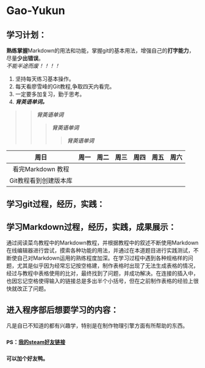 # Gao-Yukun
## 学习计划：  
**熟练掌握**Markdown的用法和功能，掌握git的基本用法，增强自己的**打字能力**，尽量**少出错误**。  
<em>   不能半途而废！！！！ </em>
  1. 坚持每天练习基本操作。
  2. 每天看廖雪峰的Git教程,争取四天内看完。
  3. 一定要多加复习，勤于思考。
  4. ***背英语单词。***
>> ***背英语单词***    
>>> ***背英语单词***
>>>> ***背英语单词***  

| 周日 | 周一 | 周二 | 周三 | 周四 | 周五 | 周六 |  
| :--: | :-: | :--: | :--: | :--: | :--: | :-: |  
| 看完Markdown 教程 |    |     |     |    |    |     | 
| Git教程看到创建版本库 |  |  |  |  |  |  |
## 学习git过程，经历，实践：

## 学习Markdown过程，经历，实践，成果展示：  
通过阅读菜鸟教程中的Markdown教程，并根据教程中的叙述不断使用Markdown在线编辑器进行尝试，摸索各种功能的用法，并通过在本道题目进行实践测试，不断使自己对Markdown运用的熟练程度加深。在学习过程中遇到各种规格样的问题，尤其是似乎因为经常忘记按空格建，制作表格时出现了无法生成表格的情况，经过与教程中表格使用的比对，最终找到了问题，并成功解决。在连接的插入中，也因忘记空格使得输入的链接总是多出半个小括号，但在之前制作表格的经验上很快就改正了问题。  

## 进入程序部后想要学习的内容：  
凡是自已不知道的都有兴趣学，特别是在制作物理引擎方面有所帮助的东西。

### <sub> PS：[我的steam好友链接][link] </sub>
### <sub> 可以加个好友鸭。 </sub>  
[link]: http://steamcommunity.com/id/1843773386/ 
